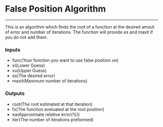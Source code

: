 
# False Position Algorithm
--------------------------
This is an algorithm which finds the root of a function at the desired amout of error and number of iterations. The function will provide es and maxit if you do not add them.

### Inputs
* func(Your function you want to use false position on)
* xl(Lower Guess)
* xu(Upper Guess)
* es(The desired error)
* maxit(Maximum number of iterations)

### Outputs
* root(The root estimated at that iteration) 
* fx(The function eveluated at the root position)
* ea(Approximate relative error(%))
* iter(The number of iterations preformed)
